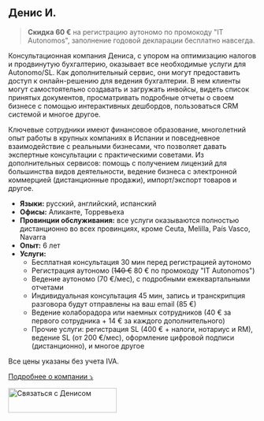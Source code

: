 ## Денис И.

> **Скидка 60 €** на регистрацию аутономо по промокоду "IT Autonomos", заполнение годовой декларации бесплатно навсегда.

Консультационная компания Дениса, с упором на оптимизацию налогов и продвинутую бухгалтерию, оказывает все необходимые
услуги для Autonomo/SL. Как дополнительный сервис, они могут предоставить доступ к онлайн-решению для ведения
бухгалтерии. В нем клиенты могут самостоятельно создавать и загружать инвойсы, видеть список принятых документов,
просматривать подробные отчеты о своем бизнесе с помощью интерактивных дешбордов, пользоваться CRM системой и многое
другое.

Ключевые сотрудники имеют финансовое образование, многолетний опыт работы в крупных компаниях в Испании и повседневное
взаимодействие с реальными бизнесами, что позволяет давать экспертные консультации с практическими советами. Из
дополнительных сервисов: помощь с получением лицензий для большинства видов деятельности, ведение бизнеса с электронной
коммерцией (дистанционные продажи), импорт/экспорт товаров и другое.

- **Языки:** русский, английский, испанский
- **Офисы:** Аликанте, Торревьеха
- **Провинции обслуживания:** все услуги оказываются полностью дистанционно во всех провинциях, кроме Ceuta, Melilla,
  País Vasco, Navarra
- **Опыт:** 6 лет
- **Услуги:**
    - Бесплатная консультация 30 мин перед регистрацией аутономо
    - Регистрация аутономо (<s>140 €</s> 80 € по промокоду "IT Autonomos")
    - Ведение аутономо (70 €/мес), с подробными ежеквартальными отчетами
    - Индивидуальная консультация 45 мин, запись и транскрипция разговора будут отправлены на ваш email (85 €)
    - Ведение колаборадора или наемных сотрудников (40 € за первого сотрудника + 14 € за каждого дополнительного)
    - Прочие услуги: регистрация SL (400 € + налоги, нотариус и RM), ведение SL (от 200 €/мес), оформление цифровой
      подписи (дистанционно), и многое другое

Все цены указаны без учета IVA.

<a href="#" id="detailsLinkDenisI" onclick="toggleDetailsDenisI(); return false;">Подробнее о компании ⤵</a>

<div id="hiddenContentDenisI" style="display: none; margin-top: 10px;">
<ul>
  <li><strong>Штат:</strong> до 5 сотрудников</li>
  <li><strong>Образование:</strong> Universidad de Alicante Grado en Administración y Dirección de Empresas</li>
  <li><strong>Цифровой сертификат:</strong> хестор подает отчетность используя свой сертификат, который вы авторизуете в налоговом кабинете</li>
  <li><strong>Ответственность:</strong> страховка, которая покрывает ущерб в случае ошибки хестора (Seguros Catalana Occidente, SA Póliza 8/6.371.558-N)</li>
</ul>
</div>

<script>
  function toggleDetailsDenisI() {
    const content = document.getElementById('hiddenContentDenisI');
    const link = document.getElementById('detailsLinkDenisI');
    if (content.style.display === 'none') {
      content.style.display = 'block';
      link.textContent = 'Подробнее о компании ⤴';
    } else {
      content.style.display = 'none';
      link.textContent = 'Подробнее о компании ⤵';
    }
  }
</script>

<div class="hs-cta-embed hs-cta-simple-placeholder hs-cta-embed-191039291619"
  style="max-width:100%; max-height:100%; width:220px;height:50px" data-hubspot-wrapper-cta-id="191039291619">
  <a href="https://cta-eu1.hubspot.com/web-interactives/public/v1/track/redirect?encryptedPayload=AVxigLI6AdCFGjyf3yRTQF0AJ46yp8rSIcZ32llop7M0gu2RLybRMSgKy41Wh3Vdrofr7zDtu08C8BhquIIeVKZ0XKyjuCAUBZm4084rkT0HT9J2vH4%3D&webInteractiveContentId=191039291619&portalId=145459200" target="_blank" rel="noopener" crossorigin="anonymous">
    <img alt="&#1057;&#1074;&#1103;&#1079;&#1072;&#1090;&#1100;&#1089;&#1103; &#1089; &#1044;&#1077;&#1085;&#1080;&#1089;&#1086;&#1084;" loading="lazy" src="https://hubspot-no-cache-eu1-prod.s3.amazonaws.com/cta/default/145459200/interactive-191039291619.png" style="height: 100%; width: 100%; object-fit: fill"
      onerror="this.style.display='none'" />
  </a>
</div>
